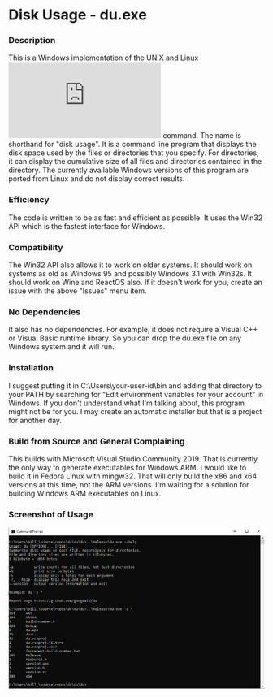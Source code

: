 # Disk Usage - du.exe

### Description
This is a Windows implementation of the UNIX and Linux ![du](https://man7.org/linux/man-pages/man1/du.1.html) command. The name is shorthand for "disk usage". It is a command line program that displays the disk space used by the files or directories that you specify. For directories, it can display the cumulative size of all files and directories contained in the directory. The currently available Windows versions of this program are ported from Linux and do not display correct results.

### Efficiency
The code is written to be as fast and efficient as possible. It uses the Win32 API which is the fastest interface for Windows. 

### Compatibility
The Win32 API also allows it to work on older systems. It should work on systems as old as Windows 95 and possibly Windows 3.1 with Win32s. It should work on Wine and ReactOS also. If it doesn't work for you, create an issue with the above "Issues" menu item.

### No Dependencies
It also has no dependencies. For example, it does not require a Visual C++ or Visual Basic runtime library. So you can drop the du.exe file on any Windows system and it will run. 

### Installation
I suggest putting it in C:\Users\your-user-id\bin and adding that directory to your PATH by searching for "Edit environment variables for your account" in Windows. If you don't understand what I'm talking about, this program might not be for you. I may create an automatic installer but that is a project for another day.

### Build from Source and General Complaining
This builds with Microsoft Visual Studio Community 2019. That is currently the only way to generate executables for Windows ARM. I would like to build it in Fedora Linux with mingw32. That will only build the x86 and x64 versions at this time, not the ARM versions. I'm waiting for a solution for building Windows ARM executables on Linux.

### Screenshot of Usage
![Example](du-example-run.png)
